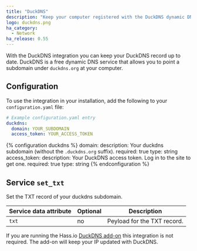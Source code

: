```yaml
---
title: "DuckDNS"
description: "Keep your computer registered with the DuckDNS dynamic DNS."
logo: duckdns.png
ha_category:
  - Network
ha_release: 0.55
---
```


With the DuckDNS integration you can keep your DuckDNS record up to date. DuckDNS is a free dynamic DNS service that allows you to point a subdomain under `duckdns.org` at your computer.

## Configuration

To use the integration in your installation, add the following to your `configuration.yaml` file:

```yaml
# Example configuration.yaml entry
duckdns:
  domain: YOUR_SUBDOMAIN
  access_token: YOUR_ACCESS_TOKEN
```

{% configuration duckdns %}
  domain:
    description: Your duckdns subdomain (without the `.duckdns.org` suffix).
    required: true
    type: string
  access_token:
    description: Your DuckDNS access token. Log in to the site to get one.
    required: true
    type: string
{% endconfiguration %}

## Service `set_txt`

Set the TXT record of your duckdns subdomain.

| Service data attribute | Optional | Description |
| ---------------------- | -------- | ----------- |
| `txt` | no | Peyload for the TXT record.


<div class='note'>

If you are running the Hass.io [DuckDNS add-on](/addons/duckdns/) this integration is not required. The add-on will keep your IP updated with DuckDNS.

</div>
